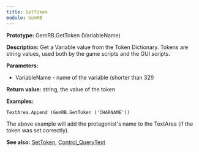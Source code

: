 ```yaml
---
title: GetToken
module: GemRB
---
```


**Prototype:** GemRB.GetToken (VariableName)

**Description:** Get a Variable value from the Token Dictionary. Tokens are 
string values, used both by the game scripts and the GUI scripts.

**Parameters:**
  * VariableName - name of the variable (shorter than 32!)

**Return value:** string, the value of the token

**Examples:**

    TextArea.Append (GemRB.GetToken ('CHARNAME'))

The above example will add the protagonist's name to the TextArea (if the token was set correctly).

**See also:** [SetToken](SetToken.md), [Control_QueryText](Control_QueryText.md)

